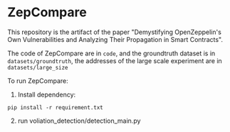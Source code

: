# ZepCompare
This repository is the artifact of the paper "Demystifying OpenZeppelin's Own Vulnerabilities and Analyzing Their Propagation in Smart Contracts".

The code of ZepCompare are in `code`, and the groundtruth dataset is in `datasets/groundtruth`, the addresses of the large scale experiment are in `datasets/large_size`

To run ZepCompare:

1. Install dependency:

` pip install -r requirement.txt `

2. run voliation_detection/detection_main.py